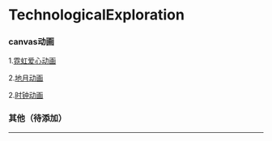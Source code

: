 # TechnologicalExploration
### canvas动画

1.[霓虹爱心动画](https://onethousandandtwentyfour.github.io/TechnologicalExploration/canvas/%e9%9c%93%e8%99%b9%e7%88%b1%e5%bf%83%e5%8a%a8%e7%94%bb/)

2.[地月动画](https://onethousandandtwentyfour.github.io/TechnologicalExploration/canvas/%e5%9c%b0%e6%9c%88%e5%8a%a8%e7%94%bb/)

2.[时钟动画](https://onethousandandtwentyfour.github.io/TechnologicalExploration/canvas/%e6%97%b6%e9%92%9f%e5%8a%a8%e7%94%bb/)

### 其他（待添加）

*** 

